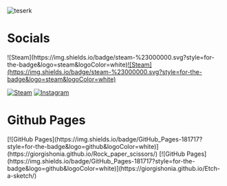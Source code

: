 ![teserk](https://user-images.githubusercontent.com/69073534/220652962-e5733548-2572-41a2-85a7-c45a76850817.gif)

<h1>Socials</h1>
![Steam](https://img.shields.io/badge/steam-%23000000.svg?style=for-the-badge&logo=steam&logoColor=white)<a href="https://www.facebook.com/profile.php?id=100010171811268">![Steam](https://img.shields.io/badge/steam-%23000000.svg?style=for-the-badge&logo=steam&logoColor=white)</a>

[![Steam](https://img.shields.io/badge/Steam-000000?style=for-the-badge&logo=steam&logoColor=white)](https://steamcommunity.com/id/monkey_gay_midget/)
[![Instagram](https://img.shields.io/badge/Instagram-e4405f?style=for-the-badge&logo=instagram&logoColor=white)](https://www.instagram.com/shonoo.o/)

<h1>Github Pages</h1>
[![GitHub Pages](https://img.shields.io/badge/GitHub_Pages-181717?style=for-the-badge&logo=github&logoColor=white)](https://giorgishonia.github.io/Rock_paper_scissors/)
[![GitHub Pages](https://img.shields.io/badge/GitHub_Pages-181717?style=for-the-badge&logo=github&logoColor=white)](https://giorgishonia.github.io/Etch-a-sketch/)


